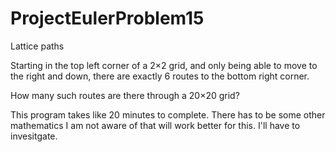# ProjectEulerProblem15
Lattice paths

Starting in the top left corner of a 2×2 grid, and only being able to move to the right and down, there are exactly 6 routes to the bottom right corner.

How many such routes are there through a 20×20 grid?

This program takes like 20 minutes to complete.  There has to be some other mathematics I am not aware of that will work better for this.  I'll have to invesitgate.
